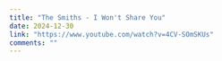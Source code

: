 ```yaml
---
title: "The Smiths - I Won't Share You"
date: 2024-12-30
link: "https://www.youtube.com/watch?v=4CV-SOmSKUs"
comments: ""
---
```


